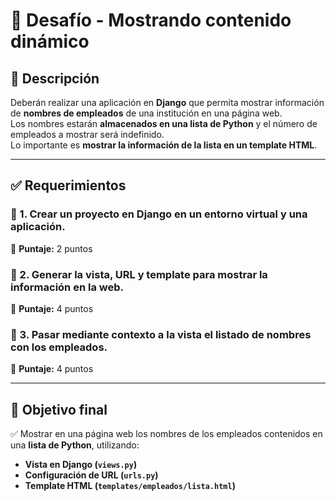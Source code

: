 
# 📌 Desafío - Mostrando contenido dinámico

## 📄 Descripción
Deberán realizar una aplicación en **Django** que permita mostrar información de **nombres de empleados** de una institución en una página web.  
Los nombres estarán **almacenados en una lista de Python** y el número de empleados a mostrar será indefinido.  
Lo importante es **mostrar la información de la lista en un template HTML**.

---

## ✅ Requerimientos

### 🔹 1. Crear un proyecto en Django en un entorno virtual y una aplicación.  
📌 **Puntaje:** 2 puntos

### 🔹 2. Generar la vista, URL y template para mostrar la información en la web.  
📌 **Puntaje:** 4 puntos

### 🔹 3. Pasar mediante contexto a la vista el listado de nombres con los empleados.  
📌 **Puntaje:** 4 puntos

---

## 🎯 Objetivo final
✅ Mostrar en una página web los nombres de los empleados contenidos en una **lista de Python**, utilizando:

- **Vista en Django (`views.py`)**
- **Configuración de URL (`urls.py`)**
- **Template HTML (`templates/empleados/lista.html`)**
